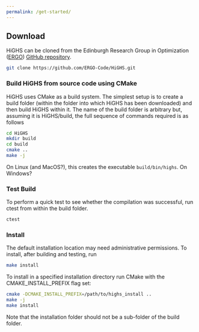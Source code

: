 ```yaml
---
permalink: /get-started/
---
```


## Download 

HiGHS can be cloned from the Edinburgh Research Group in Optimization ([ERGO](https://www.maths.ed.ac.uk/ERGO/)) [GitHub repository](https://www.github.com/ERGO-COde/HiGHS).

``` bash
git clone https://github.com/ERGO-Code/HiGHS.git
```

### Build HiGHS from source code using CMake

HiGHS uses CMake as a build system. The simplest setup is to create a
build folder (within the folder into which HiGHS has been downloaded)
and then build HiGHS within it. The name of the build folder is
arbitrary but, assuming it is HiGHS/build, the full sequence of
commands required is as follows

``` bash
cd HiGHS
mkdir build
cd build
cmake ..
make -j
```

On Linux (and MacOS?), this creates the executable `build/bin/highs`. On Windows?

### Test Build

To perform a quick test to see whether the compilation was successful, run ctest from within the build folder.

``` bash
ctest 
```

### Install

The default installation location may need administrative permissions. To install, after building and testing, run 

``` bash
make install
```

To install in a specified installation directory run CMake with the CMAKE_INSTALL_PREFIX flag set: 

``` bash
cmake -DCMAKE_INSTALL_PREFIX=/path/to/highs_install ..
make -j
make install
```
Note that the installation folder should not be a sub-folder of the build folder.
